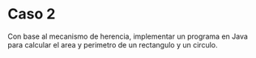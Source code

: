 # Caso 2

Con base al mecanismo de herencia, implementar un programa en Java para calcular el area y perimetro de un rectangulo y un circulo.